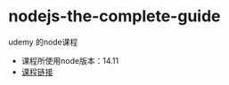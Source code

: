 # nodejs-the-complete-guide
udemy 的node课程
* 课程所使用node版本：14.11
* [课程链接](https://www.udemy.com/course/nodejs-the-complete-guide/learn)